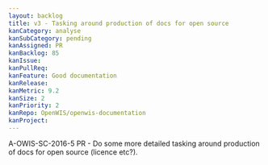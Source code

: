```yaml
---
layout: backlog
title: v3 - Tasking around production of docs for open source
kanCategory: analyse
kanSubCategory: pending
kanAssigned: PR
kanBacklog: 85
kanIssue:
kanPullReq:
kanFeature: Good documentation
kanRelease:
kanMetric: 9.2
kanSize: 2
kanPriority: 2
kanRepo: OpenWIS/openwis-documentation
kanProject:
---
```

A-OWIS-SC-2016-5 PR - Do some more detailed tasking around production of docs for open source (licence etc?).
